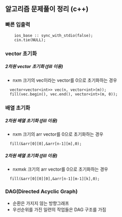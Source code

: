 ## 알고리즘 문제풀이 정리 (c++)

### 빠른 입출력
```
    ios_base :: sync_with_stdio(false);
    cin.tie(NULL);
```

### vector 초기화

##### 2차원 vector 초기화 (fill 이용)

- nxm 크기의 vec이라는 vector를 0으로 초기화하는 경우
```
  vector<vector<int>> vec(n, vector<int>(m));
  fill(vec.begin(), vec.end(), vector<int>(m, 0));
```

### 배열 초기화

##### 2차원 배열 초기화 (fill 이용)

- nxm 크기의 arr vector를 0으로 초기화하는 경우
```
  fill(&arr[0][0],&arr[n-1][m],0);
```
##### 2차원 배열 초기화 (fill 이용)

- nxmxk 크기의 arr vector를 0으로 초기화하는 경우
```
  fill(&arr[0][0][0],&arr[n-1][m-1][k],0);
```

### DAG(Directed Acyclic Graph)
- 순환은 가지지 않는 방향그래프
- 우선순위를 가진 일련의 작업들은 DAG 구조를 가짐
